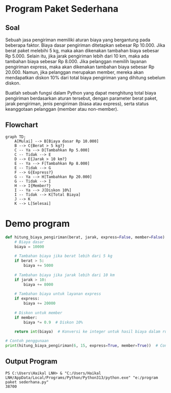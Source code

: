 # Program Paket Sederhana

## Soal

Sebuah jasa pengiriman memiliki aturan biaya yang bergantung pada beberapa faktor. Biaya dasar pengiriman ditetapkan sebesar Rp 10.000.
Jika berat paket melebihi 5 kg, maka akan dikenakan tambahan biaya sebesar Rp 5.000. Selain itu, jika jarak pengiriman lebih dari 10 km, maka ada tambahan biaya sebesar Rp 8.000. 
Jika pelanggan memilih layanan pengiriman express, maka akan dikenakan tambahan biaya sebesar Rp 20.000. Namun, jika pelanggan merupakan member, mereka akan mendapatkan diskon 10% dari total biaya pengiriman yang dihitung sebelum diskon. 

Buatlah sebuah fungsi dalam Python yang dapat menghitung total biaya pengiriman berdasarkan aturan tersebut, dengan parameter berat paket, jarak pengiriman, jenis pengiriman (biasa atau express), serta status keanggotaan pelanggan (member atau non-member).

## Flowchart
```mermaid
graph TD;
    A[Mulai] --> B[Biaya dasar Rp 10.000]
    B --> C{Berat > 5 kg?}
    C -- Ya --> D[Tambahkan Rp 5.000]
    C -- Tidak --> E
    D --> E{Jarak > 10 km?}
    E -- Ya --> F[Tambahkan Rp 8.000]
    E -- Tidak --> G
    F --> G{Express?}
    G -- Ya --> H[Tambahkan Rp 20.000]
    G -- Tidak --> I
    H --> I{Member?}
    I -- Ya --> J[Diskon 10%]
    I -- Tidak --> K[Total Biaya]
    J --> K
    K --> L[Selesai]

```

# Demo program

```python
def hitung_biaya_pengiriman(berat, jarak, express=False, member=False):
    # Biaya dasar
    biaya = 10000
    
    # Tambahan biaya jika berat lebih dari 5 kg
    if berat > 5:
        biaya += 5000
    
    # Tambahan biaya jika jarak lebih dari 10 km
    if jarak > 10:
        biaya += 8000
    
    # Tambahan biaya untuk layanan express
    if express:
        biaya += 20000
    
    # Diskon untuk member
    if member:
        biaya *= 0.9  # Diskon 10%
    
    return int(biaya)  # Konversi ke integer untuk hasil biaya dalam rupiah

# Contoh penggunaan
print(hitung_biaya_pengiriman(6, 15, express=True, member=True))  # Contoh kasus
```
## Output Program
```
PS C:\Users\Haikal LNH> & "C:/Users/Haikal LNH/AppData/Local/Programs/Python/Python313/python.exe" "e:/program paket sederhana.py"
38700
```
